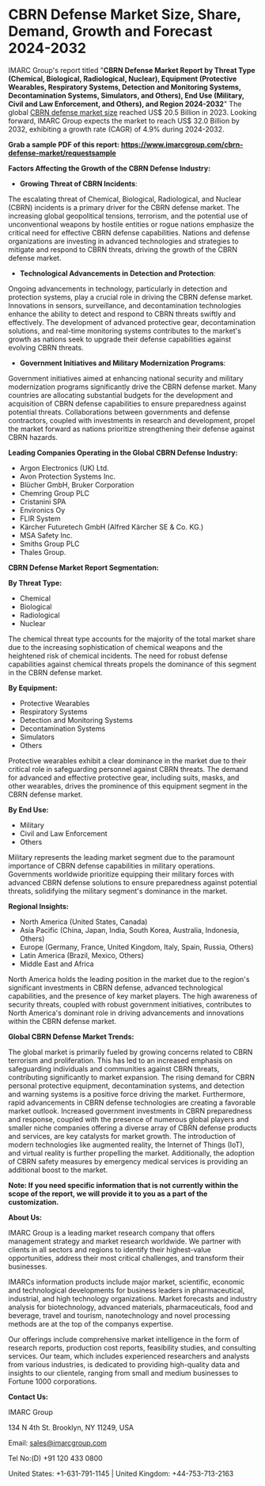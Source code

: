 ﻿# **CBRN Defense Market Size, Share, Demand, Growth and Forecast 2024-2032**
IMARC Group's report titled "**CBRN Defense Market Report by Threat Type (Chemical, Biological, Radiological, Nuclear), Equipment (Protective Wearables, Respiratory Systems, Detection and Monitoring Systems, Decontamination Systems, Simulators, and Others), End Use (Military, Civil and Law Enforcement, and Others), and Region 2024-2032**" The global [CBRN defense market size](https://www.imarcgroup.com/cbrn-defense-market) reached US$ 20.5 Billion in 2023. Looking forward, IMARC Group expects the market to reach US$ 32.0 Billion by 2032, exhibiting a growth rate (CAGR) of 4.9% during 2024-2032.

**Grab a sample PDF of this report: <https://www.imarcgroup.com/cbrn-defense-market/requestsample>**

**Factors Affecting the Growth of the CBRN Defense Industry:**

- **Growing Threat of CBRN Incidents**:

The escalating threat of Chemical, Biological, Radiological, and Nuclear (CBRN) incidents is a primary driver for the CBRN defense market. The increasing global geopolitical tensions, terrorism, and the potential use of unconventional weapons by hostile entities or rogue nations emphasize the critical need for effective CBRN defense capabilities. Nations and defense organizations are investing in advanced technologies and strategies to mitigate and respond to CBRN threats, driving the growth of the CBRN defense market.

- **Technological Advancements in Detection and Protection**:

Ongoing advancements in technology, particularly in detection and protection systems, play a crucial role in driving the CBRN defense market. Innovations in sensors, surveillance, and decontamination technologies enhance the ability to detect and respond to CBRN threats swiftly and effectively. The development of advanced protective gear, decontamination solutions, and real-time monitoring systems contributes to the market's growth as nations seek to upgrade their defense capabilities against evolving CBRN threats.

- **Government Initiatives and Military Modernization Programs**:

Government initiatives aimed at enhancing national security and military modernization programs significantly drive the CBRN defense market. Many countries are allocating substantial budgets for the development and acquisition of CBRN defense capabilities to ensure preparedness against potential threats. Collaborations between governments and defense contractors, coupled with investments in research and development, propel the market forward as nations prioritize strengthening their defense against CBRN hazards.

**Leading Companies Operating in the Global CBRN Defense Industry:**

- Argon Electronics (UK) Ltd.
- Avon Protection Systems Inc.
- Blücher GmbH, Bruker Corporation
- Chemring Group PLC
- Cristanini SPA
- Environics Oy
- FLIR System
- Kärcher Futuretech GmbH (Alfred Kärcher SE & Co. KG.)
- MSA Safety Inc.
- Smiths Group PLC
- Thales Group.

**CBRN Defense Market Report Segmentation:**

**By Threat Type:**

- Chemical
- Biological
- Radiological
- Nuclear

The chemical threat type accounts for the majority of the total market share due to the increasing sophistication of chemical weapons and the heightened risk of chemical incidents. The need for robust defense capabilities against chemical threats propels the dominance of this segment in the CBRN defense market.

**By Equipment:**

- Protective Wearables
- Respiratory Systems
- Detection and Monitoring Systems
- Decontamination Systems
- Simulators
- Others

Protective wearables exhibit a clear dominance in the market due to their critical role in safeguarding personnel against CBRN threats. The demand for advanced and effective protective gear, including suits, masks, and other wearables, drives the prominence of this equipment segment in the CBRN defense market.

**By End Use:**

- Military
- Civil and Law Enforcement
- Others

Military represents the leading market segment due to the paramount importance of CBRN defense capabilities in military operations. Governments worldwide prioritize equipping their military forces with advanced CBRN defense solutions to ensure preparedness against potential threats, solidifying the military segment's dominance in the market.

**Regional Insights:**

- North America (United States, Canada)
- Asia Pacific (China, Japan, India, South Korea, Australia, Indonesia, Others)
- Europe (Germany, France, United Kingdom, Italy, Spain, Russia, Others)
- Latin America (Brazil, Mexico, Others)
- Middle East and Africa

North America holds the leading position in the market due to the region's significant investments in CBRN defense, advanced technological capabilities, and the presence of key market players. The high awareness of security threats, coupled with robust government initiatives, contributes to North America's dominant role in driving advancements and innovations within the CBRN defense market.

**Global CBRN Defense Market Trends:**

The global market is primarily fueled by growing concerns related to CBRN terrorism and proliferation. This has led to an increased emphasis on safeguarding individuals and communities against CBRN threats, contributing significantly to market expansion. The rising demand for CBRN personal protective equipment, decontamination systems, and detection and warning systems is a positive force driving the market. Furthermore, rapid advancements in CBRN defense technologies are creating a favorable market outlook. Increased government investments in CBRN preparedness and response, coupled with the presence of numerous global players and smaller niche companies offering a diverse array of CBRN defense products and services, are key catalysts for market growth. The introduction of modern technologies like augmented reality, the Internet of Things (IoT), and virtual reality is further propelling the market. Additionally, the adoption of CBRN safety measures by emergency medical services is providing an additional boost to the market.

**Note: If you need specific information that is not currently within the scope of the report, we will provide it to you as a part of the customization.**

**About Us:**

IMARC Group is a leading market research company that offers management strategy and market research worldwide. We partner with clients in all sectors and regions to identify their highest-value opportunities, address their most critical challenges, and transform their businesses.

IMARCs information products include major market, scientific, economic and technological developments for business leaders in pharmaceutical, industrial, and high technology organizations. Market forecasts and industry analysis for biotechnology, advanced materials, pharmaceuticals, food and beverage, travel and tourism, nanotechnology and novel processing methods are at the top of the companys expertise.

Our offerings include comprehensive market intelligence in the form of research reports, production cost reports, feasibility studies, and consulting services. Our team, which includes experienced researchers and analysts from various industries, is dedicated to providing high-quality data and insights to our clientele, ranging from small and medium businesses to Fortune 1000 corporations.

**Contact Us:**

IMARC Group

134 N 4th St. Brooklyn, NY 11249, USA

Email: sales@imarcgroup.com

Tel No:(D) +91 120 433 0800

United States: +1-631-791-1145 | United Kingdom: +44-753-713-2163
